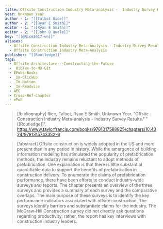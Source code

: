 ```yaml
---
title: Offsite Construction Industry Meta-analysis -  Industry Survey Results
year: Unknown Year
author - 1: "[[Talbot Rice]]"
author - 2: "[[Ryan E Smith]]"
editor - 1: "[[Ryan E Smith]]"
editor - 2: "[[John D Quale]]"
key: "[[@Rice2017-wn]]"
aliases:
  - Offsite Construction Industry Meta-Analysis - Industry Survey Results
  - Offsite Construction Industry Meta-Analysis
publisher: "[[Routledge]]"
tags:
  - Offsite-Architecture---Constructing-the-Future
  - _BibTex-to-MD-Git
  - EPubs-Books
  - _In-ClickUp
  - _In-Notion
  - _In-Readwise
  - AEC
  - Cross-Ref-Chapter
  - ePub
---
```


> [!bibliography]
> Rice, Talbot, Ryan E Smith. Unknown Year. “Offsite Construction Industry Meta-analysis -  Industry Survey Results.” "[[Routledge]]". https://www.taylorfrancis.com/books/9781317588825/chapters/10.4324/9781315743332-6

> [!abstract]
> Offsite construction is widely adopted in the US and more present than in any period in history. While the emergence of building information modeling has stimulated the popularity of prefabrication methods, the industry remains reluctant to adopt methods of prefabrication. One explanation is that there is little substantial quantifiable data to support the benefits of prefabrication in construction delivery. To enumerate the claims of prefabrication performance, there have been efforts to conduct industry-wide surveys and reports. The chapter presents an overview of the three surveys and provides a summary of each survey and the comparative overlaps. The main purpose of these surveys is to identify the key performance indicators associated with offsite construction. The surveys identify barriers and substantiate claims for the industry. The McGraw-Hill Construction survey did not directly ask questions regarding productivity; rather, the report has key interviews with construction industry leaders.